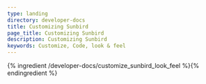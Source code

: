 ```yaml
---
type: landing
directory: developer-docs
title: Customizing Sunbird
page_title: Customizing Sunbird
description: Customizing Sunbird
keywords: Customize, Code, look & feel 
---
```


 
{% ingredient /developer-docs/customize_sunbird_look_feel %}{% endingredient %}
